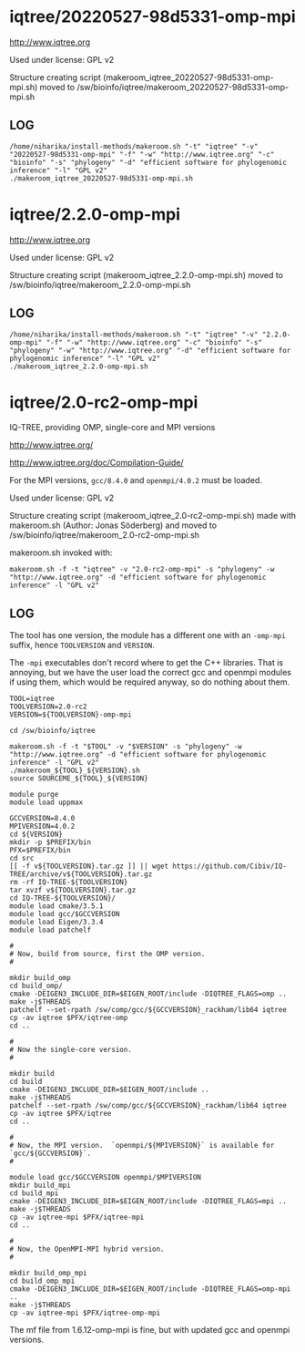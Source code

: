 iqtree/20220527-98d5331-omp-mpi
========================

<http://www.iqtree.org>

Used under license:
GPL v2


Structure creating script (makeroom_iqtree_20220527-98d5331-omp-mpi.sh) moved to /sw/bioinfo/iqtree/makeroom_20220527-98d5331-omp-mpi.sh

LOG
---

    /home/niharika/install-methods/makeroom.sh "-t" "iqtree" "-v" "20220527-98d5331-omp-mpi" "-f" "-w" "http://www.iqtree.org" "-c" "bioinfo" "-s" "phylogeny" "-d" "efficient software for phylogenomic inference" "-l" "GPL v2"
    ./makeroom_iqtree_20220527-98d5331-omp-mpi.sh
iqtree/2.2.0-omp-mpi
========================

<http://www.iqtree.org>

Used under license:
GPL v2


Structure creating script (makeroom_iqtree_2.2.0-omp-mpi.sh) moved to /sw/bioinfo/iqtree/makeroom_2.2.0-omp-mpi.sh

LOG
---

    /home/niharika/install-methods/makeroom.sh "-t" "iqtree" "-v" "2.2.0-omp-mpi" "-f" "-w" "http://www.iqtree.org" "-c" "bioinfo" "-s" "phylogeny" "-w" "http://www.iqtree.org" "-d" "efficient software for phylogenomic inference" "-l" "GPL v2"
    ./makeroom_iqtree_2.2.0-omp-mpi.sh
iqtree/2.0-rc2-omp-mpi
========================

IQ-TREE, providing OMP, single-core and MPI versions

<http://www.iqtree.org/>

<http://www.iqtree.org/doc/Compilation-Guide/>

For the MPI versions, `gcc/8.4.0` and `openmpi/4.0.2` must be loaded.

Used under license:
GPL v2

Structure creating script (makeroom_iqtree_2.0-rc2-omp-mpi.sh) made with makeroom.sh (Author: Jonas Söderberg) and moved to /sw/bioinfo/iqtree/makeroom_2.0-rc2-omp-mpi.sh

makeroom.sh invoked with:

    makeroom.sh -f -t "iqtree" -v "2.0-rc2-omp-mpi" -s "phylogeny" -w "http://www.iqtree.org" -d "efficient software for phylogenomic inference" -l "GPL v2"

LOG
---

The tool has one version, the module has a different one with an `-omp-mpi`
suffix, hence `TOOLVERSION` and `VERSION`.

The `-mpi` executables don't record where to get the C++ libraries.  That is
annoying, but we have the user load the correct gcc and openmpi modules if
using them, which would be required anyway, so do nothing about them.

    TOOL=iqtree
    TOOLVERSION=2.0-rc2
    VERSION=${TOOLVERSION}-omp-mpi

    cd /sw/bioinfo/iqtree

    makeroom.sh -f -t "$TOOL" -v "$VERSION" -s "phylogeny" -w "http://www.iqtree.org" -d "efficient software for phylogenomic inference" -l "GPL v2"
    ./makeroom_${TOOL}_${VERSION}.sh
    source SOURCEME_${TOOL}_${VERSION}

    module purge
    module load uppmax

    GCCVERSION=8.4.0
    MPIVERSION=4.0.2
    cd ${VERSION}
    mkdir -p $PREFIX/bin
    PFX=$PREFIX/bin
    cd src
    [[ -f v${TOOLVERSION}.tar.gz ]] || wget https://github.com/Cibiv/IQ-TREE/archive/v${TOOLVERSION}.tar.gz 
    rm -rf IQ-TREE-${TOOLVERSION}
    tar xvzf v${TOOLVERSION}.tar.gz 
    cd IQ-TREE-${TOOLVERSION}/
    module load cmake/3.5.1
    module load gcc/$GCCVERSION
    module load Eigen/3.3.4
    module load patchelf

    #
    # Now, build from source, first the OMP version.
    #

    mkdir build_omp
    cd build_omp/
    cmake -DEIGEN3_INCLUDE_DIR=$EIGEN_ROOT/include -DIQTREE_FLAGS=omp ..
    make -j$THREADS
    patchelf --set-rpath /sw/comp/gcc/${GCCVERSION}_rackham/lib64 iqtree
    cp -av iqtree $PFX/iqtree-omp
    cd ..

    #
    # Now the single-core version.
    #

    mkdir build
    cd build
    cmake -DEIGEN3_INCLUDE_DIR=$EIGEN_ROOT/include ..
    make -j$THREADS
    patchelf --set-rpath /sw/comp/gcc/${GCCVERSION}_rackham/lib64 iqtree
    cp -av iqtree $PFX/iqtree
    cd ..

    #
    # Now, the MPI version.  `openmpi/${MPIVERSION}` is available for `gcc/${GCCVERSION}`.
    #

    module load gcc/$GCCVERSION openmpi/$MPIVERSION
    mkdir build_mpi
    cd build_mpi
    cmake -DEIGEN3_INCLUDE_DIR=$EIGEN_ROOT/include -DIQTREE_FLAGS=mpi ..
    make -j$THREADS
    cp -av iqtree-mpi $PFX/iqtree-mpi
    cd ..

    #
    # Now, the OpenMPI-MPI hybrid version.
    #

    mkdir build_omp_mpi
    cd build_omp_mpi
    cmake -DEIGEN3_INCLUDE_DIR=$EIGEN_ROOT/include -DIQTREE_FLAGS=omp-mpi ..
    make -j$THREADS
    cp -av iqtree-mpi $PFX/iqtree-omp-mpi


The mf file from 1.6.12-omp-mpi is fine, but with updated gcc and openmpi versions.

